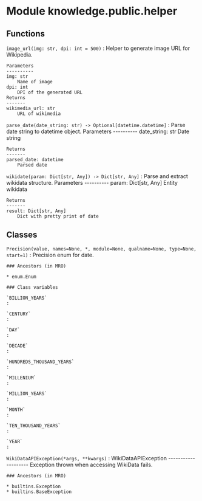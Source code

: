 Module knowledge.public.helper
==============================

Functions
---------

    
`image_url(img: str, dpi: int = 500)`
:   Helper to generate image URL for Wikipedia.
    
    Parameters
    ----------
    img: str
        Name of image
    dpi: int
        DPI of the generated URL
    Returns
    -------
    wikimedia_url: str
        URL of wikimedia

    
`parse_date(date_string: str) ‑> Optional[datetime.datetime]`
:   Parse date string to datetime object.
    Parameters
    ----------
    date_string: str
        Date string
    
    Returns
    -------
    parsed_date: datetime
        Parsed date

    
`wikidate(param: Dict[str, Any]) ‑> Dict[str, Any]`
:   Parse and extract wikidata structure.
    Parameters
    ----------
    param: Dict[str, Any]
        Entity wikidata
    
    Returns
    -------
    result: Dict[str, Any]
        Dict with pretty print of date

Classes
-------

`Precision(value, names=None, *, module=None, qualname=None, type=None, start=1)`
:   Precision enum for date.

    ### Ancestors (in MRO)

    * enum.Enum

    ### Class variables

    `BILLION_YEARS`
    :

    `CENTURY`
    :

    `DAY`
    :

    `DECADE`
    :

    `HUNDREDS_THOUSAND_YEARS`
    :

    `MILLENIUM`
    :

    `MILLION_YEARS`
    :

    `MONTH`
    :

    `TEN_THOUSAND_YEARS`
    :

    `YEAR`
    :

`WikiDataAPIException(*args, **kwargs)`
:   WikiDataAPIException
    --------------------
    Exception thrown when accessing WikiData fails.

    ### Ancestors (in MRO)

    * builtins.Exception
    * builtins.BaseException